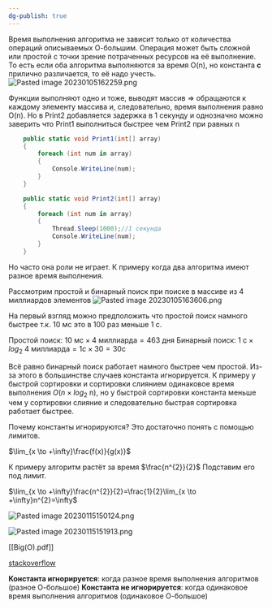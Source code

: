 ```yaml
---
dg-publish: true
---
```


Время выполнения алгоритма не зависит только от количества операций описываемых О-большим.
Операция может быть сложной или простой с точки зрение потраченных ресурсов на её выполнение. 
То есть если оба алгоритма выполняются за время O(n), но константа **c** прилично различается, то её надо учесть.
![Pasted image 20230105162259.png](/img/user/Files/Image/Pasted%20image%2020230105162259.png)

Функции выполняют одно и тоже, выводят массив => обращаются к каждому элементу массива и, следовательно, время выполнения равно O(n). Но в Print2 добавляется задержка в 1 секунду и однозначно можно заверить что Print1 выполниться быстрее чем Print2 при равных n

```csharp
    public static void Print1(int[] array)
    {
        foreach (int num in array)
        {
            Console.WriteLine(num);
        }
    }

    public static void Print2(int[] array)
    {
        foreach (int num in array)
        {
            Thread.Sleep(1000);//1 секунда
            Console.WriteLine(num);
        }
    }
```

Но часто она роли не играет. К примеру когда два алгоритма имеют разное время выполнения.

Рассмотрим простой и бинарный поиск при поиске в массиве из 4 миллиардов элементов
![Pasted image 20230105163606.png](/img/user/Files/Image/Pasted%20image%2020230105163606.png)

На первый взгляд можно предположить что простой поиск намного быстрее т.к. 10 мс это в 100 раз меньше 1 с.


Простой поиск: $10 \text{ мс} \times 4 \text{ миллиарда}=463 \text{ дня}$ 
Бинарный поиск: $1 \text{ c} \times log_2 \text{ 4} \text{ миллиарда}= 1 c \times 30=30 \text{с}$

Всё равно бинарный поиск работает намного быстрее чем простой. Из-за этого в большинстве случаев константа игнорируется. 
К примеру у быстрой сортировки и сортировки слиянием одинаковое время выполнения $O(n \times log_2 \text{ n})$, но у быстрой сортировки константа меньше чем у сортировки слияние и следовательно быстрая сортировка работает быстрее.

Почему константы игнорируются? Это достаточно понять с помощью лимитов.

$\lim_{x \to +\infty}\frac{f(x)}{g(x)}$

К примеру алгоритм растёт за время $\frac{n^{2}}{2}$
Подставим его под лимит.

$\lim_{x \to +\infty}\frac{n^{2}}{2}=\frac{1}{2}\lim_{x \to +\infty}n^{2}=\infty$

![Pasted image 20230115150124.png](/img/user/Files/Image/Pasted%20image%2020230115150124.png)

![Pasted image 20230115151913.png](/img/user/Files/Image/Pasted%20image%2020230115151913.png)

[[Big(O).pdf]]

[stackoverflow](https://stackoverflow.com/questions/22188851/why-is-the-constant-always-dropped-from-big-o-analysis)

**Константа игнорируется**: когда разное время выполнения алгоритмов (разное О-большое)
**Константа не игнорируется**: когда одинаковое время выполнения алгоритмов (одинаковое О-большое)
